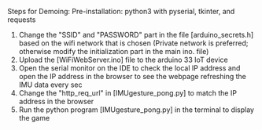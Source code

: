 Steps for Demoing:
  Pre-installation: python3 with pyserial, tkinter, and requests
  1. Change the "SSID" and "PASSWORD" part in the file [arduino_secrets.h] based
     on the wifi network that is chosen (Private network is preferred; otherwise 
     modify the initialization part in the main ino. file)
  2. Upload the [WiFiWebServer.ino] file to the arduino 33 IoT device 
  3. Open the serial monitor on the IDE to check the local IP address and open the 
     IP address in the browser to see the webpage refreshing the IMU data every sec
  4. Change the "http_req_url" in [IMUgesture_pong.py] to match the IP address 
     in the browser
  5. Run the python program [IMUgesture_pong.py] in the terminal to display the game
